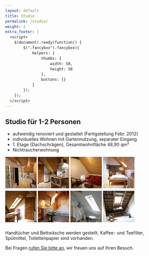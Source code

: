 ```yaml
---
layout: default
title: Studio
permalink: /studio/
weight: 1
extra_footer: |
  <script>
  	$(document).ready(function() {
  		$(".fancybox").fancybox({
  			helpers: {
  				thumbs: {
  					width: 50,
  					height: 50
  				},
  				buttons: {}
  			}
  		});
  	});
  </script>
---
```


## Studio für 1-2 Personen

* aufwendig renoviert und gestaltet (Fertigstellung Febr. 2012)
* individuelles Wohnen mit Gartennutzung, separater Eingang
* 1\. Etage (Dachschrägen), Gesamtwohnfläche 48,90 qm²
* Nichtraucherwohnung

<div>
  <a class="fancybox" rel="studio" href="/assets/studio/1.jpg"><img src="/assets/studio/thumb-1.jpg"></a>
  <a class="fancybox" rel="studio" href="/assets/studio/2.jpg"><img src="/assets/studio/thumb-2.jpg"></a>
  <a class="fancybox" rel="studio" href="/assets/studio/3.jpg"><img src="/assets/studio/thumb-3.jpg"></a>
  <a class="fancybox" rel="studio" href="/assets/studio/4.jpg"><img src="/assets/studio/thumb-4.jpg"></a>
</div>
<div style="padding-top: 5px; clear: both;">
  <a class="fancybox" rel="studio" href="/assets/studio/5.jpg"><img src="/assets/studio/thumb-5.jpg"></a>
  <a class="fancybox" rel="studio" href="/assets/studio/6.jpg"><img src="/assets/studio/thumb-6.jpg"></a>
  <a class="fancybox" rel="studio" href="/assets/studio/7.jpg"><img src="/assets/studio/thumb-7.jpg"></a>
  <a class="fancybox" rel="studio" href="/assets/studio/8.jpg"><img src="/assets/studio/thumb-8.jpg"></a>
</div>
<div style="clear: both; overflow: hidden; height: 8px;"> </div>

Handtücher und Bettwäsche werden gestellt, Kaffee- und Teefilter, Spülmittel, Toilettenpapier sind vorhanden.

Bei Fragen [rufen Sie bitte an](/kontakt/), wir freuen uns auf Ihren Besuch.
